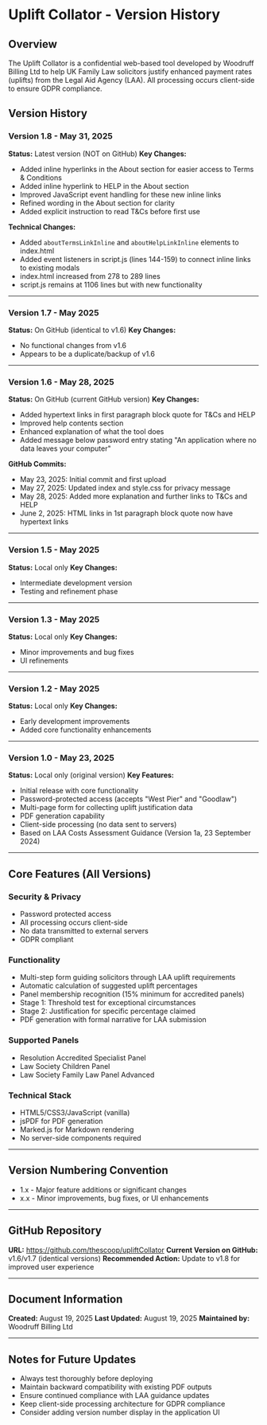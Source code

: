 # Uplift Collator - Version History

## Overview
The Uplift Collator is a confidential web-based tool developed by Woodruff Billing Ltd to help UK Family Law solicitors justify enhanced payment rates (uplifts) from the Legal Aid Agency (LAA). All processing occurs client-side to ensure GDPR compliance.

## Version History

### Version 1.8 - May 31, 2025
**Status:** Latest version (NOT on GitHub)
**Key Changes:**
- Added inline hyperlinks in the About section for easier access to Terms & Conditions
- Added inline hyperlink to HELP in the About section  
- Improved JavaScript event handling for these new inline links
- Refined wording in the About section for clarity
- Added explicit instruction to read T&Cs before first use

**Technical Changes:**
- Added `aboutTermsLinkInline` and `aboutHelpLinkInline` elements to index.html
- Added event listeners in script.js (lines 144-159) to connect inline links to existing modals
- index.html increased from 278 to 289 lines
- script.js remains at 1106 lines but with new functionality

---

### Version 1.7 - May 2025
**Status:** On GitHub (identical to v1.6)
**Key Changes:**
- No functional changes from v1.6
- Appears to be a duplicate/backup of v1.6

---

### Version 1.6 - May 28, 2025
**Status:** On GitHub (current GitHub version)
**Key Changes:**
- Added hypertext links in first paragraph block quote for T&Cs and HELP
- Improved help contents section
- Enhanced explanation of what the tool does
- Added message below password entry stating "An application where no data leaves your computer"

**GitHub Commits:**
- May 23, 2025: Initial commit and first upload
- May 27, 2025: Updated index and style.css for privacy message
- May 28, 2025: Added more explanation and further links to T&Cs and HELP
- June 2, 2025: HTML links in 1st paragraph block quote now have hypertext links

---

### Version 1.5 - May 2025
**Status:** Local only
**Key Changes:**
- Intermediate development version
- Testing and refinement phase

---

### Version 1.3 - May 2025
**Status:** Local only
**Key Changes:**
- Minor improvements and bug fixes
- UI refinements

---

### Version 1.2 - May 2025
**Status:** Local only
**Key Changes:**
- Early development improvements
- Added core functionality enhancements

---

### Version 1.0 - May 23, 2025
**Status:** Local only (original version)
**Key Features:**
- Initial release with core functionality
- Password-protected access (accepts "West Pier" and "Goodlaw")
- Multi-page form for collecting uplift justification data
- PDF generation capability
- Client-side processing (no data sent to servers)
- Based on LAA Costs Assessment Guidance (Version 1a, 23 September 2024)

---

## Core Features (All Versions)

### Security & Privacy
- Password protected access
- All processing occurs client-side
- No data transmitted to external servers
- GDPR compliant

### Functionality
- Multi-step form guiding solicitors through LAA uplift requirements
- Automatic calculation of suggested uplift percentages
- Panel membership recognition (15% minimum for accredited panels)
- Stage 1: Threshold test for exceptional circumstances
- Stage 2: Justification for specific percentage claimed
- PDF generation with formal narrative for LAA submission

### Supported Panels
- Resolution Accredited Specialist Panel
- Law Society Children Panel
- Law Society Family Law Panel Advanced

### Technical Stack
- HTML5/CSS3/JavaScript (vanilla)
- jsPDF for PDF generation
- Marked.js for Markdown rendering
- No server-side components required

---

## Version Numbering Convention
- 1.x - Major feature additions or significant changes
- x.x - Minor improvements, bug fixes, or UI enhancements

---

## GitHub Repository
**URL:** https://github.com/thescoop/upliftCollator
**Current Version on GitHub:** v1.6/v1.7 (identical versions)
**Recommended Action:** Update to v1.8 for improved user experience

---

## Document Information
**Created:** August 19, 2025
**Last Updated:** August 19, 2025
**Maintained by:** Woodruff Billing Ltd

---

## Notes for Future Updates
- Always test thoroughly before deploying
- Maintain backward compatibility with existing PDF outputs
- Ensure continued compliance with LAA guidance updates
- Keep client-side processing architecture for GDPR compliance
- Consider adding version number display in the application UI